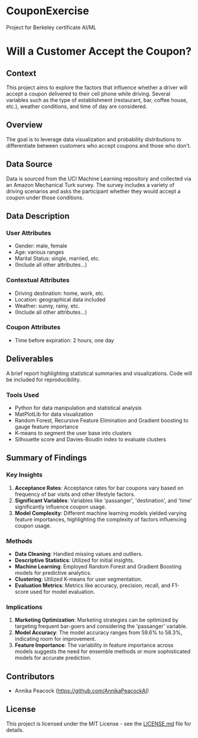 # CouponExercise
Project for Berkeley certificate AI/ML
# Will a Customer Accept the Coupon?

## Context

This project aims to explore the factors that influence whether a driver will accept a coupon delivered to their cell phone while driving. Several variables such as the type of establishment (restaurant, bar, coffee house, etc.), weather conditions, and time of day are considered.

## Overview

The goal is to leverage data visualization and probability distributions to differentiate between customers who accept coupons and those who don't.

## Data Source

Data is sourced from the UCI Machine Learning repository and collected via an Amazon Mechanical Turk survey. The survey includes a variety of driving scenarios and asks the participant whether they would accept a coupon under those conditions.

## Data Description

### User Attributes
- Gender: male, female
- Age: various ranges
- Marital Status: single, married, etc.
- (Include all other attributes...)

### Contextual Attributes
- Driving destination: home, work, etc.
- Location: geographical data included
- Weather: sunny, rainy, etc.
- (Include all other attributes...)

### Coupon Attributes
- Time before expiration: 2 hours, one day

## Deliverables

A brief report highlighting statistical summaries and visualizations. Code will be included for reproducibility.

### Tools Used
- Python for data manipulation and statistical analysis
- MatPlotLib for data visualization
- Random Forest, Recursive Feature Elimination and Gradient boosting to gauge feature importance
- K-means to segment the user base into clusters
- Silhouette score and Davies-Boudin index to evaluate clusters

## Summary of Findings

### Key Insights
1. **Acceptance Rates**: Acceptance rates for bar coupons vary based on frequency of bar visits and other lifestyle factors.
2. **Significant Variables**: Variables like 'passanger', 'destination', and 'time' significantly influence coupon usage.
3. **Model Complexity**: Different machine learning models yielded varying feature importances, highlighting the complexity of factors influencing coupon usage.

### Methods
- **Data Cleaning**: Handled missing values and outliers.
- **Descriptive Statistics**: Utilized for initial insights.
- **Machine Learning**: Employed Random Forest and Gradient Boosting models for predictive analytics.
- **Clustering**: Utilized K-means for user segmentation.
- **Evaluation Metrics**: Metrics like accuracy, precision, recall, and F1-score used for model evaluation.

### Implications
1. **Marketing Optimization**: Marketing strategies can be optimized by targeting frequent bar-goers and considering the 'passanger' variable.
2. **Model Accuracy**: The model accuracy ranges from 59.6% to 58.3%, indicating room for improvement.
3. **Feature Importance**: The variability in feature importance across models suggests the need for ensemble methods or more sophisticated models for accurate prediction.

## Contributors

- Annika Peacock (https://github.com/AnnikaPeacockAI)

## License

This project is licensed under the MIT License - see the [LICENSE.md](LICENSE.md) file for details.
